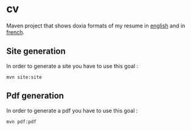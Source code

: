 # cv

Maven project that shows doxia formats of my resume in [english](http://mikrethor.github.io/cv/0.0.1-SNAPSHOT/) and in [french](http://mikrethor.github.io/cv/0.0.1-SNAPSHOT/fr).

## Site generation

In order to generate a site you have to use this goal :
```
mvn site:site 
```

## Pdf generation

In order to generate a pdf you have to use this goal :
```
mvn pdf:pdf 
```
